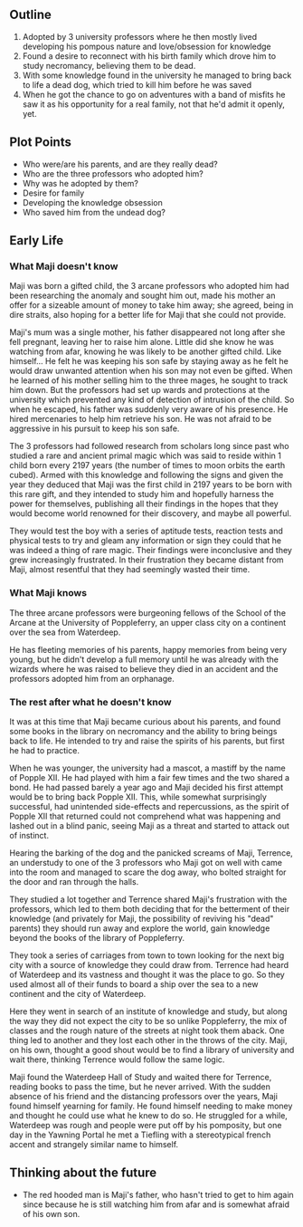 ## Outline
1. Adopted by 3 university professors where he then mostly lived developing his pompous nature and love/obsession for knowledge 
2. Found a desire to reconnect with his birth family which drove him to study necromancy, believing them to be dead.
3. With some knowledge found in the university he managed to bring back to life a dead dog, which tried to kill him before he was saved 
4. When he got the chance to go on adventures with a band of misfits he saw it as his opportunity for a real family, not that he'd admit it openly, yet.

## Plot Points
- Who were/are his parents, and are they really dead?
- Who are the three professors who adopted him?
- Why was he adopted by them?
- Desire for family
- Developing the knowledge obsession
- Who saved him from the undead dog?

## Early Life

### What Maji doesn't know
Maji was born a gifted child, the 3 arcane professors who adopted him had been researching the anomaly and sought him out, made his mother an offer for a sizeable amount of money to take him away; she agreed, being in dire straits, also hoping for a better life for Maji that she could not provide. 

Maji's mum was a single mother, his father disappeared not long after she fell pregnant, leaving her to raise him alone. Little did she know he was watching from afar, knowing he was likely to be another gifted child. Like himself... He felt he was keeping his son safe by staying away as he felt he would draw unwanted attention when his son may not even be gifted. When he learned of his mother selling him to the three mages, he sought to track him down. But the professors had set up wards and protections at the university which prevented any kind of detection of intrusion of the child.  So when he escaped, his father was suddenly very aware of his presence. He hired mercenaries to help him retrieve his son. He was not afraid to be aggressive in his pursuit to keep his son safe. 

The 3 professors had followed research from scholars long since past who studied a rare and ancient primal magic which was said to reside within 1 child born every 2197 years (the number of times to moon orbits the earth cubed). Armed with this knowledge and following the signs and given the year they deduced that Maji was the first child in 2197 years to be born with this rare gift, and they intended to study him and hopefully harness the power for themselves, publishing all their findings in the hopes that they would become world renowned for their discovery, and maybe all powerful. 

They would test the boy with a series of aptitude tests, reaction tests and physical tests to try and gleam any information or sign they could that he was indeed a thing of rare magic. Their findings were inconclusive and they grew increasingly frustrated.
In their frustration they became distant from Maji, almost resentful that they had seemingly wasted their time.

### What Maji knows
The three arcane professors were burgeoning fellows of the School of the Arcane at the University of Poppleferry, an upper class city on a continent over the sea from Waterdeep.

He has fleeting memories of his parents, happy memories from being very young, but he didn't develop a full memory until he was already with the wizards where he was raised to believe they died in an accident and the professors adopted him from an orphanage. 

### The rest after what he doesn't know
It was at this time that Maji became curious about his parents, and found some books in the library on necromancy and the ability to bring beings back to life. He intended to try and raise the spirits of his parents, but first he had to practice. 

When he was younger, the university had a mascot, a mastiff by the name of Popple XII. He had played with him a fair few times and the two shared a bond. He had passed barely a year ago and Maji decided his first attempt would be to bring back Popple XII. This, while somewhat surprisingly successful, had unintended side-effects and repercussions, as the spirit of Popple XII that returned could not comprehend what was happening and lashed out in a blind panic, seeing Maji as a threat and started to attack out of instinct. 

Hearing the barking of the dog and the panicked screams of Maji, Terrence, an understudy to one of the 3 professors who Maji got on well with came into the room and managed to scare the dog away, who bolted straight for the door and ran through the halls. 

They studied a lot together and Terrence shared Maji's frustration with the professors, which led to them both deciding that for the betterment of their knowledge (and privately for Maji, the possibility of reviving his "dead" parents) they should run away and explore the world, gain knowledge beyond the books of the library of Poppleferry.

They took a series of carriages from town to town looking for the next big city with a source of knowledge they could draw from. Terrence had heard of Waterdeep and its vastness and thought it was the place to go. So they used almost all of their funds to board a ship over the sea to a new continent and the city of Waterdeep. 

Here they went in search of an institute of knowledge and study, but along the way they did not expect the city to be so unlike Poppleferry, the mix of classes and the rough nature of the streets at night took them aback. One thing led to another and they lost each other in the throws of the city. Maji, on his own, thought a good shout would be to find a library of university and wait there, thinking Terrence would follow the same logic. 

Maji found the Waterdeep Hall of Study and waited there for Terrence, reading books to pass the time, but he never arrived. With the sudden absence of his friend and the distancing professors over the years, Maji found himself yearning for family. He found himself needing to make money and thought he could use what he knew to do so. He struggled for a while, Waterdeep was rough and people were put off by his pomposity, but one day in the Yawning Portal he met a Tiefling with a stereotypical french accent and strangely similar name to himself.

## Thinking about the future
- The red hooded man is Maji's father, who hasn't tried to get to him again since because he is still watching him from afar and is somewhat afraid of his own son.